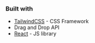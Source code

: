### Built with

- [TailwindCSS](https://tailwindcss.com/) - CSS Framework
- Drag and Drop API
- [React](https://reactjs.org/) - JS library


